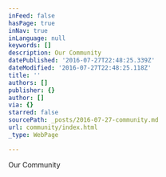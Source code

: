 ```yaml
---
inFeed: false
hasPage: true
inNav: true
inLanguage: null
keywords: []
description: Our Community
datePublished: '2016-07-27T22:48:25.339Z'
dateModified: '2016-07-27T22:48:25.118Z'
title: ''
authors: []
publisher: {}
author: []
via: {}
starred: false
sourcePath: _posts/2016-07-27-community.md
url: community/index.html
_type: WebPage

---
```

Our Community